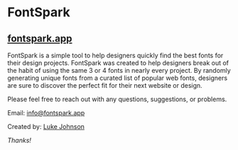 # FontSpark
## [fontspark.app](https://fontspark.app)

FontSpark is a simple tool to help designers quickly find the best fonts for their design projects. FontSpark was created to help designers break out of the habit of using the same 3 or 4 fonts in nearly every project. By randomly generating unique fonts from a curated list of popular web fonts, designers are sure to discover the perfect fit for their next website or design.

Please feel free to reach out with any questions, suggestions, or problems.

Email: info@fontspark.app

Created by: [Luke Johnson](https://lukecjohnson.com)

*Thanks!*

